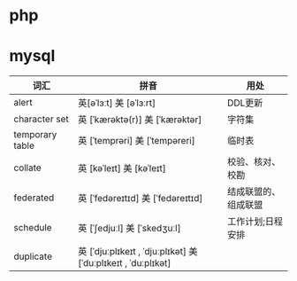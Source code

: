 # php

# mysql

| 词汇            | 拼音                                                         | 用处                 |
| --------------- | ------------------------------------------------------------ | -------------------- |
| alert           | 英[əˈlɜːt]   美 [əˈlɜːrt]                                    | DDL更新              |
| character set   | 英 [ˈkærəktə(r)]   美 [ˈkærəktər]                            | 字符集               |
| temporary table | 英 [ˈtemprəri]   美 [ˈtempəreri]                             | 临时表               |
| collate         | 英 [kəˈleɪt]   美 [kəˈleɪt]                                  | 校验、核对、校勘     |
| federated       | 英 [ˈfedəreɪtɪd]   美 [ˈfedəreɪtɪd]                          | 结成联盟的、组成联盟 |
| schedule        | 英 [ˈʃedjuːl]   美 [ˈskedʒuːl]                               | 工作计划;日程安排    |
| duplicate       | 英 [ˈdjuːplɪkeɪt , ˈdjuːplɪkət]   美 [ˈduːplɪkeɪt , ˈduːplɪkət] |                      |

